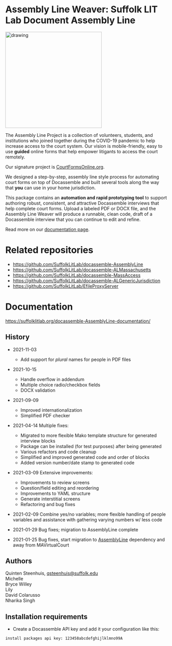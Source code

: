 # Assembly Line Weaver: Suffolk LIT Lab Document Assembly Line

<img src="https://user-images.githubusercontent.com/7645641/142245862-c2eb02ab-3090-4e97-9653-bb700bf4c54d.png" alt="drawing" width="300" alt="work together" style="align: center;"/>

The Assembly Line Project is a collection of volunteers, students, and institutions who joined together
during the COVID-19 pandemic to help increase access to the court system. Our vision is mobile-friendly,
easy to use **guided** online forms that help empower litigants to access the court remotely.

Our signature project is [CourtFormsOnline.org](https://courtformsonline.org).

We designed a step-by-step, assembly line style process for automating court forms on top of Docassemble
and built several tools along the way that **you** can use in your home jurisdiction.

This package contains an **automation and rapid prototyping tool** to support authoring robust, 
consistent, and attractive Docassemble interviews that help complete court forms. Upload a labeled
PDF or DOCX file, and the Assembly Line Weaver will produce a runnable, clean code, draft of a
Docassemble interview that you can continue to edit and refine.

Read more on our [documentation page](https://suffolklitlab.org/docassemble-AssemblyLine-documentation/).


# Related repositories

* https://github.com/SuffolkLitLab/docassemble-AssemblyLine
* https://github.com/SuffolkLitLab/docassemble-ALMassachusetts
* https://github.com/SuffolkLitLab/docassemble-MassAccess
* https://github.com/SuffolkLitLab/docassemble-ALGenericJurisdiction
* https://github.com/SuffolkLitLab/EfileProxyServer

# Documentation

https://suffolklitlab.org/docassemble-AssemblyLine-documentation/

## History
* 2021-11-03
    * Add support for *plural* names for people in PDF files

* 2021-10-15
    * Handle overflow in addendum
    * Multiple choice radio/checkbox fields
    * DOCX validation
* 2021-09-09
    * Improved internationalization
    * Simplified PDF checker
* 2021-04-14 Multiple fixes:
    * Migrated to more flexible Mako template structure for generated 
      interview blocks
    * Package can be installed (for test purposes) after being
      generated
    * Various refactors and code cleanup
    * Simplified and improved generated code and order of blocks
    * Added version number/date stamp to generated code

* 2021-03-09 Extensive improvements:
    * Improvements to review screens
    * Question/field editing and reordering
    * Improvements to YAML structure
    * Generate interstitial screens
    * Refactoring and bug fixes
* 2021-02-09 Combine yes/no variables; more flexible handling of people variables and assistance with gathering varying numbers w/ less code
* 2021-01-29 Bug fixes; migration to AssemblyLine complete
* 2021-01-25 Bug fixes, start migration to [AssemblyLine](https://github.com/SuffolkLITLab/docassemble-AssemblyLine) dependency and away from MAVirtualCourt

## Authors

Quinten Steenhuis, qsteenhuis@suffolk.edu  
Michelle  
Bryce Willey  
Lily  
David Colarusso  
Nharika Singh  

## Installation requirements

* Create a Docassemble API key and add it your configuration like this:
```
install packages api key: 123458abcdefghijlklmno99A
```
